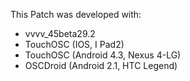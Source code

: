 This Patch was developed with:
* vvvv_45beta29.2
* TouchOSC (IOS, I Pad2)
* TouchOSC (Android 4.3, Nexus 4-LG)
* OSCDroid (Android 2.1, HTC Legend)
